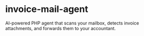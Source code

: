 # invoice-mail-agent
AI-powered PHP agent that scans your mailbox, detects invoice attachments, and forwards them to your accountant.
